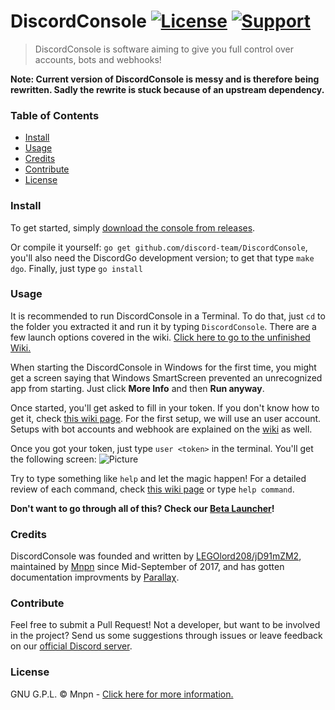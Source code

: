 # DiscordConsole [![License](https://img.shields.io/badge/license-GPL-blue.svg?style=flat-square)](https://github.com/discordconsole-team/DiscordConsole/blob/master/LICENSE) [![Support](https://img.shields.io/badge/Discord-Support%20guild-6C88EE.svg?style=flat-square)](https://discord.gg/xvQV8bT)

> DiscordConsole is software aiming to give you full control over accounts, bots and webhooks!

**Note: Current version of DiscordConsole is messy and is therefore being rewritten.
Sadly the rewrite is stuck because of an upstream dependency.**

### Table of Contents

- [Install](#install)
- [Usage](#usage)
- [Credits](#credits)
- [Contribute](#contribute)
- [License](#license)

### Install

To get started, simply [download the console from releases](https://github.com/discordconsole-team/DiscordConsole/releases).

Or compile it yourself: `go get github.com/discord-team/DiscordConsole`, you'll also need the DiscordGo development version; to get that type `make dgo`. Finally, just type `go install`

### Usage

It is recommended to run DiscordConsole in a Terminal. To do that, just `cd` to the folder you extracted it and run it by typing `DiscordConsole`. There are a few launch options covered in the wiki. [Click here to go to the unfinished Wiki.](https://discordconsole-team.github.io/Wiki/wiki.html)

When starting the DiscordConsole in Windows for the first time, you might get a screen saying that Windows SmartScreen prevented an unrecognized app from starting. Just click **More Info** and then **Run anyway**.

Once started, you'll get asked to fill in your token. If you don't know how to get it, check [this wiki page](https://discordconsole-team.github.io/Wiki/wiki.html).
For the first setup, we will use an user account. Setups with bot accounts and webhook are explained on the [wiki](https://discordconsole-team.github.io/Wiki/wiki.html) as well.

Once you got your token, just type `user <token>` in the terminal. You'll get the following screen:
![Picture](https://i.imgur.com/KPCVmlH.png)

Try to type something like `help` and let the magic happen! For a detailed review of each command, check [this wiki page](https://discordconsole-team.github.io/Wiki/wiki.html) or type `help command`.

**Don't want to go through all of this? Check our [Beta Launcher](https://github.com/discordconsole-team/DConsoleLauncher)!**

### Credits

DiscordConsole was founded and written by [LEGOlord208/jD91mZM2](https://github.com/jD91mZM2), maintained by [Mnpn](https://github.com/Mnpn03) since Mid-September of 2017, and has gotten documentation improvments by [Parallaχ](https://github.com/NegativeCoffee).

### Contribute

Feel free to submit a Pull Request! Not a developer, but want to be involved in the project? Send us some suggestions through issues or leave feedback on our [official Discord server](https://discord.gg/xvQV8bT).

### License

GNU G.P.L. © Mnpn - [Click here for more information.](https://github.com/discordconsole-team/DiscordConsole/blob/master/LICENSE)
